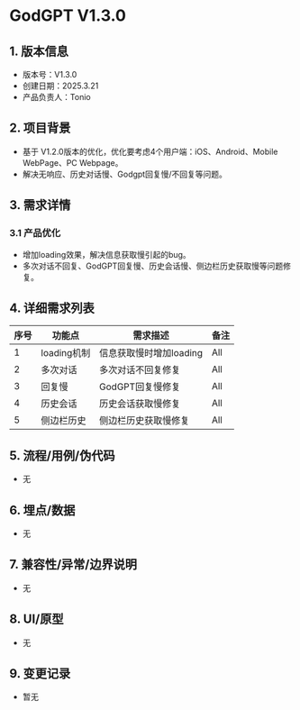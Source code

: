 # GodGPT V1.3.0

## 1. 版本信息
- 版本号：V1.3.0
- 创建日期：2025.3.21
- 产品负责人：Tonio

## 2. 项目背景
- 基于 V1.2.0版本的优化，优化要考虑4个用户端：iOS、Android、Mobile WebPage、PC Webpage。
- 解决无响应、历史对话慢、Godgpt回复慢/不回复等问题。

## 3. 需求详情
### 3.1 产品优化
- 增加loading效果，解决信息获取慢引起的bug。
- 多次对话不回复、GodGPT回复慢、历史会话慢、侧边栏历史获取慢等问题修复。

## 4. 详细需求列表
| 序号 | 功能点 | 需求描述 | 备注 |
|------|--------|----------|------|
| 1    | loading机制 | 信息获取慢时增加loading | All |
| 2    | 多次对话 | 多次对话不回复修复 | All |
| 3    | 回复慢 | GodGPT回复慢修复 | All |
| 4    | 历史会话 | 历史会话获取慢修复 | All |
| 5    | 侧边栏历史 | 侧边栏历史获取慢修复 | All |

## 5. 流程/用例/伪代码
- 无

## 6. 埋点/数据
- 无

## 7. 兼容性/异常/边界说明
- 无

## 8. UI/原型
- 无

## 9. 变更记录
- 暂无

